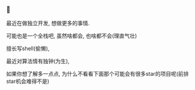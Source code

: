 ### 👋

最近在做独立开发, 想做更多的事情.

可能也是一个全栈吧, 虽然啥都会, 也啥都不会(理直气壮)

擅长写shell(偷懒), 

最近对算法情有独钟(为生),

如果你想了解多一点点, 为什么不看看下面那个可能会有很多star的项目呢(前排star机会难得不是)


<!--
**clwater/clwater** is a ✨ _special_ ✨ repository because its `README.md` (this file) appears on your GitHub profile.

Here are some ideas to get you started:

- 🔭 I’m currently working on ...
- 🌱 I’m currently learning ...
- 👯 I’m looking to collaborate on ...
- 🤔 I’m looking for help with ...
- 💬 Ask me about ...
- 📫 How to reach me: ...
- 😄 Pronouns: ...
- ⚡ Fun fact: ...
-->


